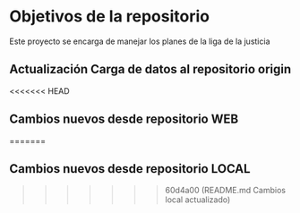 # Objetivos de la repositorio

Este proyecto se encarga de manejar los planes de la liga de la justicia


##  Actualización Carga de datos al repositorio origin

<<<<<<< HEAD
## Cambios nuevos desde repositorio WEB
=======
## Cambios nuevos desde repositorio LOCAL
>>>>>>> 60d4a00 (README.md Cambios local actualizado)
